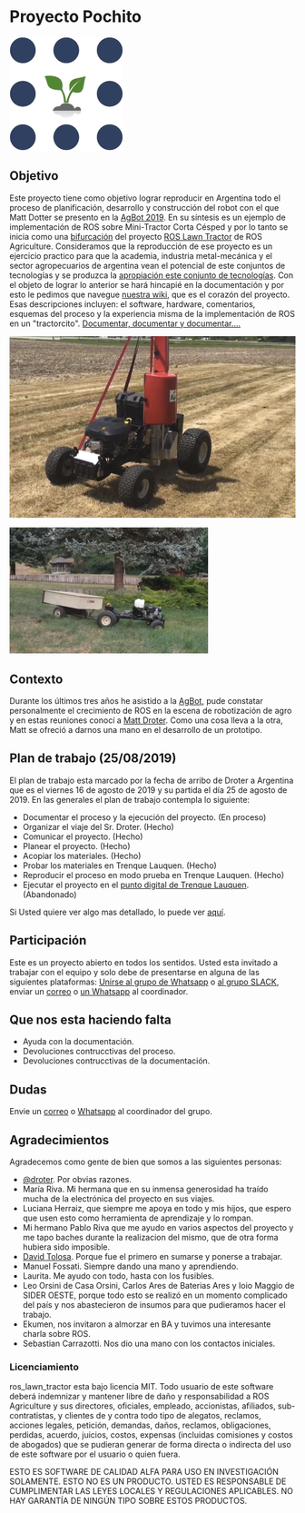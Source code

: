# Proyecto Pochito

![Logo ROS Agriculture](https://raw.githubusercontent.com/rje1974/Proyecto-Pochito/master/site/Imagenes_Site/18500762.png)

## Objetivo

Este proyecto tiene como objetivo lograr reproducir en Argentina todo el proceso de planificación, desarrollo y construcción del robot con el que Matt Dotter se presento en la [AgBot 2019](https://ag.purdue.edu/agBOT/). En su síntesis es un ejemplo de implementación de ROS sobre Mini-Tractor Corta Césped y por lo tanto se inicia como una [bifurcación](https://tinyurl.com/y37ajy6b) del proyecto [ROS Lawn Tractor](https://github.com/ros-agriculture/ros_lawn_tractor) de ROS Agriculture. Consideramos que la reproducción de ese proyecto es un ejercicio practico para que la academia, industria metal-mecánica y el sector agropecuarios de argentina vean el potencial de este conjuntos de tecnologías y se produzca la [apropiación este conjunto de tecnologías](https://es.wikipedia.org/wiki/Apropiaci%C3%B3n_tecnol%C3%B3gica). Con el objeto de lograr lo anterior se hará hincapié en la documentación y por esto le pedimos que navegue [nuestra wiki](https://github.com/rje1974/ros_lawn_tractor/wiki), que es el corazón del proyecto. Esas descripciones incluyen: el software, hardware, comentarios, esquemas del proceso y la experiencia misma de la implementación de ROS en un "tractorcito". [Documentar, documentar y documentar....](https://github.com/rje1974/ros_lawn_tractor/wiki)

![Tractor que presento Matt en la AgBot 2019](https://raw.githubusercontent.com/rje1974/Proyecto-Pochito/master/site/Imagenes_Site/ros_lawn_tractor.png)

![Tractor que presento Matt en la AgBot 2019](https://raw.githubusercontent.com/rje1974/Proyecto-Pochito/master/site/Imagenes_Site/lawn_tractor.png)

## Contexto

Durante los últimos tres años he asistido a la [AgBot](https://ag.purdue.edu/agBOT/), pude constatar personalmente el crecimiento de ROS en la escena de robotización de agro y en estas reuniones conocí a [Matt Droter](https://github.com/droter). Como una cosa lleva a la otra, Matt se ofreció a darnos una mano en el desarrollo de un prototipo.

## Plan de trabajo (25/08/2019)

El plan de trabajo esta marcado por la fecha de arribo de Droter a Argentina que es el viernes 16 de agosto de 2019 y su partida el día 25 de agosto de 2019. En las generales el plan de trabajo contempla lo siguiente:

- Documentar el proceso y la ejecución del proyecto. (En proceso)
- Organizar el viaje del Sr. Droter. (Hecho)
- Comunicar el proyecto. (Hecho)
- Planear el proyecto. (Hecho)
- Acopiar los materiales. (Hecho)
- Probar los materiales en Trenque Lauquen. (Hecho)
- Reproducir el proceso en modo prueba en Trenque Lauquen. (Hecho)
- Ejecutar el proyecto en el [punto digital de Trenque Lauquen](http://pct.trenquelauquen.gov.ar/). (Abandonado)

Si Usted quiere ver algo mas detallado, lo puede ver [aquí](https://github.com/rje1974/ros_lawn_tractor/wiki/Plan-De-Trabajo).

## Participación

Este es un proyecto abierto en todos los sentidos. Usted esta invitado a trabajar con el equipo y solo debe de presentarse en alguna de las siguientes plataformas: [Unirse al grupo de Whatsapp](https://chat.whatsapp.com/FK1hUuH3ac3ExXbGrR0gs1) o [al grupo SLACK](https://app.slack.com/client/T676UDNG3/GK8UTNMGS), enviar un [correo](mailto:juaneduardoriva@gmail.com) o [un Whatsapp](https://wa.me/5492392520561) al coordinador.

## Que nos esta haciendo falta

- Ayuda con la documentación.
- Devoluciones contrucctivas del proceso.
- Devoluciones contrucctivas de la documentación.

## Dudas

Envie un [correo](mailto:juaneduardoriva@gmail.com) o [Whatsapp](https://wa.me/5492392520561) al coordinador del grupo.

## Agradecimientos

Agradecemos como gente de bien que somos a las siguientes personas:

- [@droter](https://github.com/droter). Por obvias razones.
- María Riva. Mi hermana que en su inmensa generosidad ha traído mucha de la electrónica del proyecto en sus viajes.
- Luciana Herraiz, que siempre me apoya en todo y mis hijos, que espero que usen esto como herramienta de aprendizaje y lo rompan.
- Mi hermano Pablo Riva que me ayudo en varios aspectos del proyecto y me tapo baches durante la realizacion del mismo, que de otra forma hubiera sido imposible.
- [David Tolosa](https://github.com/davidtolosa). Porque fue el primero en sumarse y ponerse a trabajar.
- Manuel Fossati. Siempre dando una mano y aprendiendo.
- Laurita. Me ayudo con todo, hasta con los fusibles.
- Leo Orsini de Casa Orsini, Carlos Ares de Baterias Ares y Ioio Maggio de SIDER OESTE, porque todo esto se realizó en un momento complicado del país y nos abastecieron de insumos para que pudieramos hacer el trabajo.
- Ekumen, nos invitaron a almorzar en BA y tuvimos una interesante charla sobre ROS.
- Sebastian Carrazotti. Nos dio una mano con los contactos iniciales.

### Licenciamiento

ros_lawn_tractor esta bajo licencia MIT. Todo usuario de este software deberá indemnizar y mantener libre de daño y responsabilidad a ROS Agriculture y sus directores, oficiales, empleado, accionistas, afiliados, sub-contratistas, y clientes de y contra todo tipo de alegatos, reclamos, acciones legales, petición, demandas, daños, reclamos, obligaciones, perdidas, acuerdo, juicios, costos, expensas (incluidas comisiones y costos de abogados) que se pudieran generar de forma directa o indirecta del uso de este software por el usuario o quien fuera.

ESTO ES SOFTWARE DE CALIDAD ALFA PARA USO EN INVESTIGACIÓN SOLAMENTE. ESTO NO ES UN PRODUCTO. USTED ES RESPONSABLE DE CUMPLIMENTAR LAS LEYES LOCALES Y REGULACIONES APLICABLES. NO HAY GARANTÍA DE NINGÚN TIPO SOBRE ESTOS PRODUCTOS.
